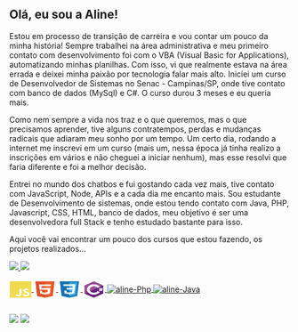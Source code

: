 ## Olá, eu sou a Aline! 

Estou em processo de transição de carreira e vou contar um pouco da minha história!
Sempre trabalhei na área administrativa e meu primeiro contato com desenvolvimento foi com o VBA (Visual Basic for Applications), automatizando minhas planilhas. 
Com isso, vi que realmente estava na área errada e deixei minha paixão por tecnologia falar mais alto. Iniciei um curso de Desenvolvedor de Sistemas no Senac - Campinas/SP, onde tive contato com banco de dados (MySql) e C#. O curso durou 3 meses e eu queria mais.

Como nem sempre a vida nos traz e o que queremos, mas o que precisamos aprender, tive alguns contratempos, perdas e mudanças radicais que adiaram meu sonho por um tempo. Um certo dia, rodando a internet me inscrevi em um curso (mais um, nessa época já tinha realizo a inscrições em vários e não cheguei a iniciar nenhum), mas esse resolvi que faria diferente e foi a melhor decisão.

Entrei no mundo dos chatbos e fui gostando cada vez mais, tive contato com JavaScript, Node, APIs e a cada dia me encanto mais. 
Sou estudante de Desenvolvimento de sistemas, onde estou tendo contato com Java, PHP, Javascript, CSS, HTML, banco de dados, meu objetivo é ser uma desenvolvedora full Stack e tenho estudado bastante para isso.

Aqui você vai encontrar um pouco dos cursos que estou fazendo, os projetos realizados...


 <div>
  <a href="https://github.com/alinelombardi">
  <img height="200em" src="https://github-readme-stats.vercel.app/api?username=alinelombardi&show_icons=true&theme=dracula&include_all_commits=true&count_private=true"/>
  <img height="200em" src="https://github-readme-stats.vercel.app/api/top-langs/?username=alinelombardi&layout=compact&langs_count=7&theme=dracula"/>
</div>
<div style="display: inline_block"><br>
  <img align="center" alt="aline-Js" height="30" width="40" src="https://raw.githubusercontent.com/devicons/devicon/master/icons/javascript/javascript-plain.svg">
  <img align="center" alt="aline-HTML" height="30" width="40" src="https://raw.githubusercontent.com/devicons/devicon/master/icons/html5/html5-original.svg">
  <img align="center" alt="aline-CSS" height="30" width="40" src="https://raw.githubusercontent.com/devicons/devicon/master/icons/css3/css3-original.svg">
  <img align="center" alt="aline-Csharp" height="30" width="40" src="https://raw.githubusercontent.com/devicons/devicon/master/icons/csharp/csharp-original.svg">
  <img align="center" alt="aline-Php" height="30" width="40" src="https://cdn-icons-png.flaticon.com/512/5968/5968332.png">
  <img align="center" alt="aline-Java" height="30" width="40" src="https://cdn-icons-png.flaticon.com/512/5968/5968282.png">
  
</div>
  
  ##
 
<div> 
  <a href = "mailto:alinelf86@gmail.com"><img src="https://img.shields.io/badge/-Gmail-%23333?style=for-the-badge&logo=gmail&logoColor=white" target="_blank"></a>
  <a href="https://www.linkedin.com/in/aline-lombardi" target="_blank"><img src="https://img.shields.io/badge/-LinkedIn-%230077B5?style=for-the-badge&logo=linkedin&logoColor=white" target="_blank"></a> 
 
</div>
